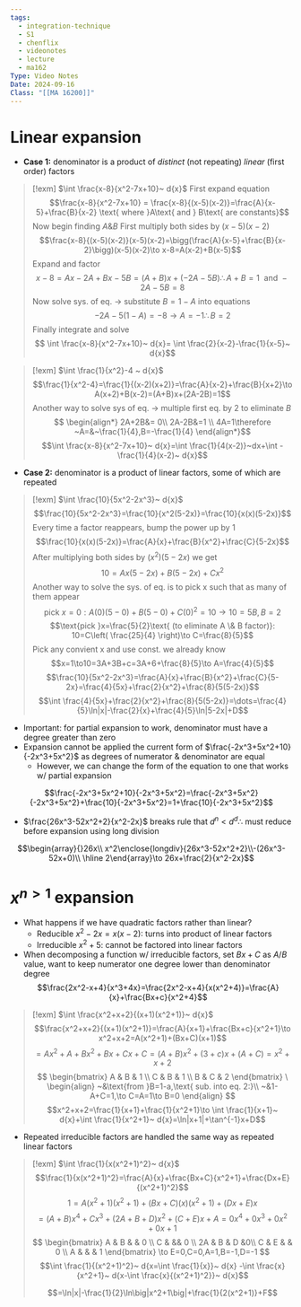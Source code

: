 ```yaml
---
tags:
  - integration-technique
  - S1
  - chenflix
  - videonotes
  - lecture
  - ma162
Type: Video Notes
Date: 2024-09-16
Class: "[[MA 16200]]"
---
```

# Linear expansion
- **Case 1:** denominator is a product of *distinct* (not repeating) *linear* (first order) factors

> [!exm] $\int \frac{x-8}{x^2-7x+10}~ d{x}$
> First expand equation
> $$\frac{x-8}{x^2-7x+10} = \frac{x-8}{(x-5)(x-2)}=\frac{A}{x-5}+\frac{B}{x-2}  \text{ where }A\text{ and } B\text{ are constants}$$
> Now begin finding $A\&B$
> First multiply both sides by $(x-5)(x-2)$
> $$\frac{x-8}{(x-5)(x-2)}(x-5)(x-2)=\bigg(\frac{A}{x-5}+\frac{B}{x-2}\bigg)(x-5)(x-2)\to x-8=A(x-2)+B(x-5)$$
> Expand and factor
> $$x-8=Ax-2A+Bx-5B=(A+B)x+(-2A-5B)\therefore A+B_{}=1 ~\text{ and }-2A-5B=8$$
> Now solve sys. of eq. -> substitute $B=1-A$ into equations
> $$-2A-5(1-A)=-8\to A=-1 \therefore B=2$$
> Finally integrate and solve
> $$ \int  \frac{x-8}{x^2-7x+10}~ d{x}= \int  \frac{2}{x-2}-\frac{1}{x-5}~ d{x}$$

> [!exm] $\int \frac{1}{x^2}-4 ~ d{x}$
> $$\frac{1}{x^2-4}=\frac{1}{(x-2)(x+2)}=\frac{A}{x-2}+\frac{B}{x+2}\to A(x+2)+B(x-2)=(A+B)x+(2A-2B)=1$$
> Another way to solve sys of eq. -> multiple first eq. by 2 to eliminate $B$
> $$
\begin{align*}
2A+2B&= 0\\
2A-2B&=1 \\
4A=1\therefore  ~A=&~\frac{1}{4},B=-\frac{1}{4}
\end{align*}$$
> $$\int \frac{x-8}{x^2-7x+10}~ d{x}=\int \frac{1}{4(x-2)}~dx+\int -\frac{1}{4}(x-2)~ d{x}$$

- **Case 2:** denominator is a product of linear factors, some of which are repeated 

> [!exm] $\int \frac{10}{5x^2-2x^3}~ d{x}$
> $$\frac{10}{5x^2-2x^3}=\frac{10}{x^2(5-2x)}=\frac{10}{x(x)(5-2x)}$$
> Every time a factor reappears, bump the power up by 1
> $$\frac{10}{x(x)(5-2x)}=\frac{A}{x}+\frac{B}{x^2}+\frac{C}{5-2x}$$
> After multiplying both sides by $(x^2)(5-2x)$ we get
> $$10=Ax(5-2x)+B(5-2x)+Cx^2$$
> Another way to solve the sys. of eq. is to pick x such that as many of them appear
> $$\text{pick }x=0:A(0)(5-0)+B(5-0)+C(0)^2=10\to 10=5B, B=2$$
> $$\text{pick }x=\frac{5}{2}\text{ (to eliminate A \& B factor)}: 10=C\left( \frac{25}{4} \right)\to C=\frac{8}{5}$$
> Pick any convient x and use const. we already know
> $$x=1\to10=3A+3B+c=3A+6+\frac{8}{5}\to A=\frac{4}{5}$$
> $$\frac{10}{5x^2-2x^3}=\frac{A}{x}+\frac{B}{x^2}+\frac{C}{5-2x}=\frac{4}{5x}+\frac{2}{x^2}+\frac{8}{5(5-2x)}$$
> $$\int  \frac{4}{5x}+\frac{2}{x^2}+\frac{8}{5(5-2x)}=\dots=\frac{4}{5}\ln|x|-\frac{2}{x}+\frac{4}{5}\ln|5-2x|+D$$

- Important: for partial expansion to work, denominator must have a degree greater than  zero
- Expansion cannot be applied the current form of $\frac{-2x^3+5x^2+10}{-2x^3+5x^2}$ as degrees of numerator & denominator are equal
	- However, we can change the form of the equation to one that works w/ partial expansion

$$\frac{-2x^3+5x^2+10}{-2x^3+5x^2}=\frac{-2x^3+5x^2}{-2x^3+5x^2}+\frac{10}{-2x^3+5x^2}=1+\frac{10}{-2x^3+5x^2}$$

- $\frac{26x^3-52x^2+2}{x^2-2x}$ breaks rule that $d^n<d^d\therefore$ must reduce before expansion using long division

$$\begin{array}{}26x\\ x^2\enclose{longdiv}{26x^3-52x^2+2}\\-(26x^3-52x+0)\\ \hline 2\end{array}\to 26x+\frac{2}{x^2-2x}$$
# $x^{n>1}$ expansion
- What happens if we have quadratic factors rather than linear?
	- Reducible $x^2-2x=x(x-2)$: turns into product of linear factors
	- Irreducible $x^2+5$: cannot be factored into linear factors
- When decomposing a function w/ irreducible factors, set $Bx+C$ as $A/B$ value, want to keep numerator one degree lower than denominator degree 
$$\frac{2x^2-x+4}{x^3+4x}=\frac{2x^2-x+4}{x(x^2+4)}=\frac{A}{x}+\frac{Bx+c}{x^2+4}$$

> [!exm] $\int \frac{x^2+x+2}{(x+1)(x^2+1)}~ d{x}$
> $$\frac{x^2+x+2}{(x+1)(x^2+1)}=\frac{A}{x+1}+\frac{Bx+c}{x^2+1}\to x^2+x+2=A(x^2+1)+(Bx+C)(x+1)$$
> $$=Ax^2+A+Bx^2+Bx+Cx+C=(A+B)x^2+(3+c)x+(A+C)=x^2+x+2$$
> $$
\begin{bmatrix}  
A & B & 1 \\  
C & B & 1  \\ 
B & C & 2
\end{bmatrix}
\
\begin{align}
~&\text{from }B=1-a,\text{ sub. into eq. 2:}\\ 
~&1-A+C=1,\to C=A=1\to B=0
\end{align}
> $$
> $$x^2+x+2=\frac{1}{x+1}+\frac{1}{x^2+1}\to \int  \frac{1}{x+1}~ d{x}+\int  \frac{1}{x^2+1}~ d{x}=\ln|x+1|+\tan^{-1}x+D$$

- Repeated irreducible factors are handled the same way as repeated linear factors 

> [!exm] $\int \frac{1}{x(x^2+1)^2}~ d{x}$
> $$\frac{1}{x(x^2+1)^2}=\frac{A}{x}+\frac{Bx+C}{x^2+1}+\frac{Dx+E}{(x^2+1)^2}$$
> $$1=A(x^2+1)(x^2+1)+(Bx+C)(x)(x^2+1)+(Dx+E)x$$
> $$=(A+B)x^4+Cx^3+(2A+B+D)x^2+(C+E)x+A=0x^4+0x^3+0x^2+0x+1$$
>$$
\begin{bmatrix}  
A & B & & 0 \\  
C &  && 0  \\ 
2A & B & D &0\\ 
C & E & & 0 \\
A & &  & 1
\end{bmatrix}
\to E=0,C=0,A=1,B=-1,D=-1
> $$
> $$\int  \frac{1}{(x^2+1)^2}~ d{x=\int  \frac{1}{x}}~ d{x} -\int  \frac{x}{x^2+1}~ d{x-\int  \frac{x}{(x^2+1)^2}}~ d{x}$$
> 
> $$=\ln|x|-\frac{1}{2}\ln\big|x^2+1\big|+\frac{1}{2(x^2+1)}+F$$

